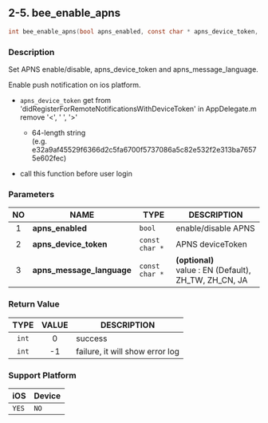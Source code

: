 ## 2-5. bee_enable_apns

```c
int bee_enable_apns(bool apns_enabled, const char * apns_device_token, const char * apns_message_language);
```

### Description

Set APNS enable/disable, apns_device_token and apns_message_language.

Enable push notification on ios platform.

* `apns_device_token` get from 'didRegisterForRemoteNotificationsWithDeviceToken' in AppDelegate.m remove '<', ' ', '>'
    * 64-length string <br>(e.g. e32a9af45529f6366d2c5fa6700f5737086a5c82e532f2e313ba76575e602fec)

* call this function before user login

### Parameters

| NO | NAME | TYPE | DESCRIPTION |
| :---: | --- | --- | --- |
| 1 | **apns_enabled** | `bool` | enable/disable APNS |
| 2 | **apns_device_token** | `const char *` | APNS deviceToken |
| 3 | **apns_message_language** | `const char *` | **(optional)** <br>value : EN (Default), ZH_TW, ZH_CN, JA |

### Return Value

| TYPE | VALUE | DESCRIPTION |
| :---: | :---: | --- |
| `int` | 0 | success |
| `int` | -1 | failure, it will show error log |

### Support Platform

| iOS | Device |
| --- | --- |
| `YES` | `NO` |
